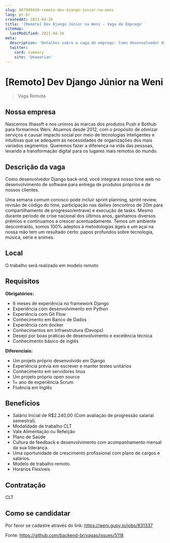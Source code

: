 ```yaml
---
slug: 867949410-remoto-dev-django-junior-na-weni
lang: pt-br
createdAt: 2021-04-26
title: '[Remoto] Dev Django Júnior na Weni - Vaga de Emprego'
sitemap:
  lastModified: 2021-04-26
meta:
  description: 'Detalhes sobre a vaga de emprego: Como desenvolvedor Django back-end, você integrará nosso time web no desenvolvimento de software para entrega de produtos próprios e de nossos clientes. Uma semana comum conosco pode incluir sprint planning, sprint review, revisão de código do time, participação nas dailies (encontros de 20m para compartilhamento de progresso/entrave) e execução de tasks. Mesmo durante período de crise nacional dos últimos anos, ganhamos diversos prêmios e continuamos a crescer acentuadamente. Temos um ambiente descontraído, somos 100% adeptos à metodologias ágeis e um açaí na nossa mão tem um resultado certo: papos profundos sobre tecnologia, música, série e animes.'
  twitter:
    card: summary
    site: '@nawarian'
---
```


# [Remoto] Dev Django Júnior na Weni

<!--
==================================================
Caso a vaga for remoto durante a pandemia informar no texto "Remoto durante o covid"
==================================================
-->
<!-- 
==================================================
POR FAVOR, SÓ POSTE SE A VAGA FOR PARA BACK-END!

Não faça distinção de gênero no título da vaga.

Use: "Back-End Developer" ao invés de 
"Desenvolvedor Back-End" \o/

Exemplo: `[São Paulo] Back-End Developer @ NOME DA EMPRESA`
==================================================
-->
<!--
==================================================
Caso a vaga for remoto durante a pandemia deixar a linha abaixo
==================================================
-->
> Vaga Remota 

## Nossa empresa

Nascemos Ilhasoft e nos unimos às marcas dos produtos Push e Bothub para formarmos Weni. Atuamos desde 2012, com o propósito de otimizar serviços e causar impacto social por meio de tecnologias inteligentes e intuitivas que se adequem às necessidades de organizações dos mais variados segmentos. Queremos fazer a diferença na vida das pessoas, levando a transformação digital para os lugares mais remotos do mundo.

## Descrição da vaga

Como desenvolvedor Django back-end, você integrará nosso time web no desenvolvimento de software para entrega de produtos próprios e de nossos clientes.

Uma semana comum conosco pode incluir sprint planning, sprint review, revisão de código do time, participação nas dailies (encontros de 20m para compartilhamento de progresso/entrave) e execução de tasks. Mesmo durante período de crise nacional dos últimos anos, ganhamos diversos prêmios e continuamos a crescer acentuadamente. Temos um ambiente descontraído, somos 100% adeptos à metodologias ágeis e um açaí na nossa mão tem um resultado certo: papos profundos sobre tecnologia, música, série e animes.

## Local

O trabalho será realizado em modelo remoto

## Requisitos

**Obrigatórios:**
- 6 meses de experiência no framework Django
- Experiência com desenvolvimento em Python
- Experiência com Git Flow
- Conhecimento em Banco de Dados
- Experiência com docker
- Conhecimentos em Infraestrutura (Devops)
- Desejo por boas práticas de desenvolvimento e excelência técnica
- Conhecimento básico de inglês

**Diferenciais:**
- Um projeto próprio desenvolvido em Django
- Experiência prévia em escrever e manter testes unitários
- Conhecimento em servidores linux
- Um projeto próprio open source
- 1+ ano de experiência Scrum
- Fluência em Inglês

## Benefícios

- Salário Inicial de R$2.240,00 (Com avaliação de progressão salarial semestral).
- Modalidade de trabalho CLT
- Vale Alimentação ou Refeição
- Plano de Saúde
- Cultura de feedback e desenvolvimento com acompanhamento mensal da sua liderança.
- Uma oportunidade de crescimento profissional com plano de cargos e salários.
- Modelo de trabalho remoto.
- Horários Flexíveis

## Contratação
CLT

## Como se candidatar

Por favor se cadastre através do link: https://weni.gupy.io/jobs/831337

Fonte: https://github.com/backend-br/vagas/issues/5118